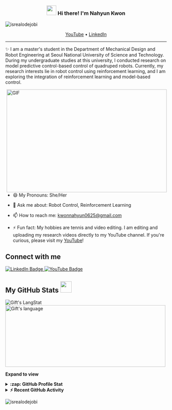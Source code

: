 <!-- Heading -->
<h3 align="center"><img src = "https://raw.githubusercontent.com/MartinHeinz/MartinHeinz/master/wave.gif" width = 30px> Hi there! I'm Nahyun Kwon</h3>

<!-- Profile Views -->

<p align="left"> <img src="https://komarev.com/ghpvc/?username=kwonnahyun0625&label=Profile%20views&color=0e75b6&style=flat" alt="isrealodejobi" />
</p>

<p align="center">
  <a href="https://www.youtube.com/channel/UCqxgYZfppcfLfjIAwYrALZw">YouTube</a> •
  <a href="https://www.linkedin.com/in/nahyun-kwon-9a466628b/">LinkedIn</a>
</p>

 <!-- About section -->

---
✨ I am a master's student in the Department of Mechanical Design and Robot Engineering at Seoul National University of Science and Technology. During my undergraduate studies at this university, I conducted research on model predictive control-based control of quadruped robots. Currently, my research interests lie in robot control using reinforcement learning, and I am exploring the integration of reinforcement learning and model-based control.

<!-- code gif-->
<img align="right" alt="GIF" src="./code.gif" width="500" height="320" />

- 😄 My Pronouns: She/Her   

- 💬 Ask me about: Robot Control, Reinforcement Learning

- 📫 How to reach me: kwonnahyun0625@gmail.com

- ⚡ Fun fact: My hobbies are tennis and video editing. I am editing and uploading my research videos directly to my YouTube channel. If you're curious, please visit my [YouTube](https://www.youtube.com/channel/UCqxgYZfppcfLfjIAwYrALZw)!

<!-- About section: END -->


<!-- Conecct section -->

<h2>Connect with me</h2>
<p>
    <a href="https://www.linkedin.com/in/nahyun-kwon-9a466628b/" target="_blank">
        <img src="https://img.shields.io/badge/-Nahyun%20Kwon%20-blue?style=plastic&labelColor=blue&logo=LinkedIn" alt="LinkedIn Badge">
    </a> 
    <a href="https://www.youtube.com/channel/UCqxgYZfppcfLfjIAwYrALZw" target="_blank">
        <img src="https://img.shields.io/badge/-Nahyun%20Kwon-informational?style=plastic&labelColor=informational&logo=YouTube" alt="YouTube Badge">
    </a>
</p>

 <!-- Conecct section: END -->
 
  <!-- GitHub section -->

## My GitHub Stats <img src="https://i.pinimg.com/originals/65/c4/f4/65c4f452571be1261e9c623f7da488ac.gif" width=35px>

<div>
   <img align="center" src="https://github-readme-streak-stats.herokuapp.com/?user=kwonnahyun0625" alt="Gift's LangStat" />
   <img align="center" src="https://github-readme-stats.vercel.app/api/top-langs?username=kwonnahyun0625&langs_count=10&show_icons=true&locale=en&layout=compact&theme=light" alt="Gift's language" height="192px" width="500px"/>
</div>

**Expand to view**
<details>
  <summary><b>:zap: GitHub Profile Stat</b></summary>
  <img src="https://github-readme-stats.anuraghazra1.vercel.app/api?username=kwonnahyun0625&show_icons=true" />
</details>
<details>
  <summary><b>⚡ Recent GitHub Activity</b></summary>
  <br/>
   <a href="https://github.com/kwonnahyun0625/"><img alt="Gift' Activity Graph" src="https://activity-graph.herokuapp.com/graph?username=kwonnahyun0625&custom_title=Gift's%20Contribution%20Graph&theme=react-dark" /></a>
  <br/>
</details>

<!-- GitHub section: END -->

<!-- Profile Views -->

<p align="left"> <img src="https://komarev.com/ghpvc/?username=kwonnahyun0625&label=Profile%20views&color=0e75b6&style=flat" alt="isrealodejobi" />
</p>
